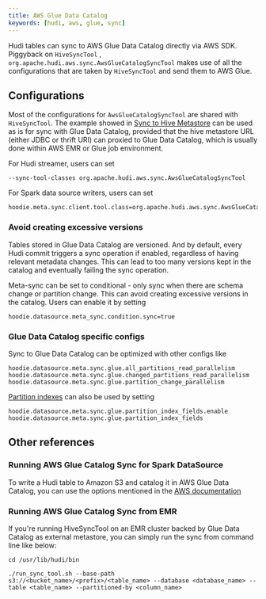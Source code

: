 ```yaml
---
title: AWS Glue Data Catalog
keywords: [hudi, aws, glue, sync]
---
```


Hudi tables can sync to AWS Glue Data Catalog directly via AWS SDK. Piggyback on `HiveSyncTool`
, `org.apache.hudi.aws.sync.AwsGlueCatalogSyncTool` makes use of all the configurations that are taken by `HiveSyncTool`
and send them to AWS Glue.

## Configurations

Most of the configurations for `AwsGlueCatalogSyncTool` are shared with `HiveSyncTool`. The example showed in 
[Sync to Hive Metastore](syncing_metastore) can be used as is for sync with Glue Data Catalog, provided that the hive metastore
URL (either JDBC or thrift URI) can proxied to Glue Data Catalog, which is usually done within AWS EMR or Glue job environment.

For Hudi streamer, users can set

```shell
--sync-tool-classes org.apache.hudi.aws.sync.AwsGlueCatalogSyncTool
```

For Spark data source writers, users can set

```shell
hoodie.meta.sync.client.tool.class=org.apache.hudi.aws.sync.AwsGlueCatalogSyncTool
```

### Avoid creating excessive versions

Tables stored in Glue Data Catalog are versioned. And by default, every Hudi commit triggers a sync operation if enabled, regardless of having relevant metadata changes.
This can lead to too many versions kept in the catalog and eventually failing the sync operation.

Meta-sync can be set to conditional - only sync when there are schema change or partition change. This can avoid creating
excessive versions in the catalog. Users can enable it by setting 

```
hoodie.datasource.meta_sync.condition.sync=true
```

### Glue Data Catalog specific configs

Sync to Glue Data Catalog can be optimized with other configs like

```
hoodie.datasource.meta.sync.glue.all_partitions_read_parallelism
hoodie.datasource.meta.sync.glue.changed_partitions_read_parallelism
hoodie.datasource.meta.sync.glue.partition_change_parallelism
```

[Partition indexes](https://docs.aws.amazon.com/glue/latest/dg/partition-indexes.html) can also be used by setting

```
hoodie.datasource.meta.sync.glue.partition_index_fields.enable
hoodie.datasource.meta.sync.glue.partition_index_fields
```

## Other references

### Running AWS Glue Catalog Sync for Spark DataSource

To write a Hudi table to Amazon S3 and catalog it in AWS Glue Data Catalog, you can use the options mentioned in the
[AWS documentation](https://docs.aws.amazon.com/glue/latest/dg/aws-glue-programming-etl-format-hudi.html#aws-glue-programming-etl-format-hudi-write)

### Running AWS Glue Catalog Sync from EMR

If you're running HiveSyncTool on an EMR cluster backed by Glue Data Catalog as external metastore, you can simply run the sync from command line like below:

```shell
cd /usr/lib/hudi/bin

./run_sync_tool.sh --base-path s3://<bucket_name>/<prefix>/<table_name> --database <database_name> --table <table_name> --partitioned-by <column_name>
```